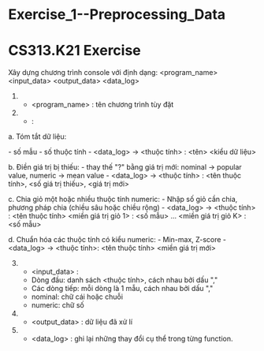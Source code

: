 # Exercise_1--Preprocessing_Data
# CS313.K21 Exercise 
Xây dựng chương trình console với định dạng:
  <program_name> <options> <input_data> <output_data> <data_log>
 
1. * <program_name> : tên chương trình tùy đặt
2. * <options> : 
  
 a. Tóm tắt dữ liệu: <summary>
      - số mẫu
      - số thuộc tính
      - <data_log> -> <thuộc tính> : <tên> <kiểu dữ liệu>
  
 b. Điền giá trị bị thiếu: <replace>
      - thay thế "?" bằng giá trị mới: nominal -> popular value, numeric -> mean value
      - <data_log> -> <thuộc tính> : <tên thuộc tính>, <số giá trị thiếu>, <giá trị mới>
  
 c. Chia giỏ một hoặc nhiều thuộc tính numeric:  <discretize>
      - Nhập số giỏ cần chia, phương pháp chia (chiều sâu hoặc chiều rộng)
      - <data_log> -> <thuộc tính> : <tên thuộc tính> <miền giá trị giỏ 1> : <số mẫu> ... 
                                        <miền giá trị giỏ K> : <số mẫu>
                                          
 d. Chuẩn hóa các thuộc tính có kiểu numeric: <normalize>
      - Min-max, Z-score
      - <data_log> -> <thuộc tính>: <tên thuộc tính> <miền giá trị mới>
  
3. * <input_data> : 
    - Dòng đầu: danh sách <thuộc tính>, cách nhau bởi dấu ","
    - Các dòng tiếp: mỗi dòng là 1 mẫu, cách nhau bởi dấu ","
    - nominal: chữ cái hoặc chuỗi
    - numeric: chữ số
    
4. * <output_data> : dữ liệu đã xử lí

5. * <data_log> : ghi lại những thay đổi cụ thể trong từng function.
      
